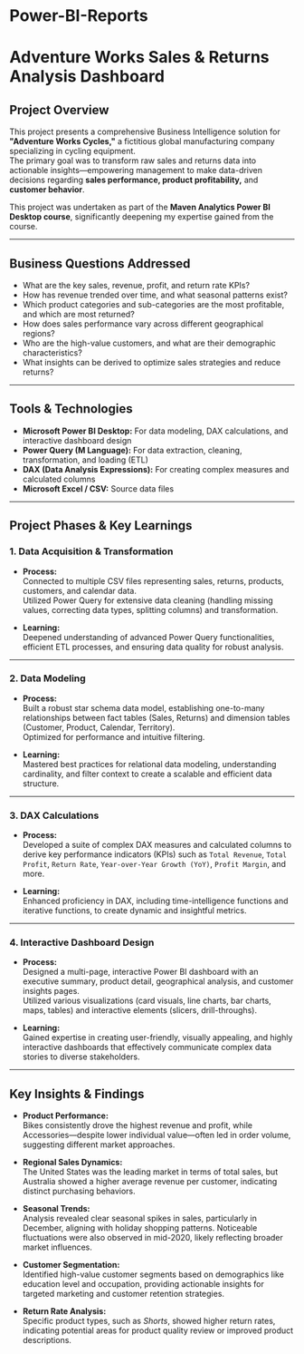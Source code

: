 # Power-BI-Reports
# Adventure Works Sales & Returns Analysis Dashboard

## Project Overview

This project presents a comprehensive Business Intelligence solution for **"Adventure Works Cycles,"** a fictitious global manufacturing company specializing in cycling equipment.  
The primary goal was to transform raw sales and returns data into actionable insights—empowering management to make data-driven decisions regarding **sales performance, product profitability,** and **customer behavior**.

This project was undertaken as part of the **Maven Analytics Power BI Desktop course**, significantly deepening my expertise gained from the course.

---

## Business Questions Addressed

- What are the key sales, revenue, profit, and return rate KPIs?  
- How has revenue trended over time, and what seasonal patterns exist?  
- Which product categories and sub-categories are the most profitable, and which are most returned?  
- How does sales performance vary across different geographical regions?  
- Who are the high-value customers, and what are their demographic characteristics?  
- What insights can be derived to optimize sales strategies and reduce returns?

---

## Tools & Technologies

- **Microsoft Power BI Desktop:** For data modeling, DAX calculations, and interactive dashboard design  
- **Power Query (M Language):** For data extraction, cleaning, transformation, and loading (ETL)  
- **DAX (Data Analysis Expressions):** For creating complex measures and calculated columns  
- **Microsoft Excel / CSV:** Source data files

---

## Project Phases & Key Learnings

### 1. Data Acquisition & Transformation

- **Process:**  
  Connected to multiple CSV files representing sales, returns, products, customers, and calendar data.  
  Utilized Power Query for extensive data cleaning (handling missing values, correcting data types, splitting columns) and transformation.

- **Learning:**  
  Deepened understanding of advanced Power Query functionalities, efficient ETL processes, and ensuring data quality for robust analysis.

---

### 2. Data Modeling

- **Process:**  
  Built a robust star schema data model, establishing one-to-many relationships between fact tables (Sales, Returns) and dimension tables (Customer, Product, Calendar, Territory).  
  Optimized for performance and intuitive filtering.

- **Learning:**  
  Mastered best practices for relational data modeling, understanding cardinality, and filter context to create a scalable and efficient data structure.

---

### 3. DAX Calculations

- **Process:**  
  Developed a suite of complex DAX measures and calculated columns to derive key performance indicators (KPIs) such as `Total Revenue`, `Total Profit`, `Return Rate`, `Year-over-Year Growth (YoY)`, `Profit Margin`, and more.

- **Learning:**  
  Enhanced proficiency in DAX, including time-intelligence functions and iterative functions, to create dynamic and insightful metrics.

---

### 4. Interactive Dashboard Design

- **Process:**  
  Designed a multi-page, interactive Power BI dashboard with an executive summary, product detail, geographical analysis, and customer insights pages.  
  Utilized various visualizations (card visuals, line charts, bar charts, maps, tables) and interactive elements (slicers, drill-throughs).

- **Learning:**  
  Gained expertise in creating user-friendly, visually appealing, and highly interactive dashboards that effectively communicate complex data stories to diverse stakeholders.

---

## Key Insights & Findings

- **Product Performance:**  
  Bikes consistently drove the highest revenue and profit, while Accessories—despite lower individual value—often led in order volume, suggesting different market approaches.

- **Regional Sales Dynamics:**  
  The United States was the leading market in terms of total sales, but Australia showed a higher average revenue per customer, indicating distinct purchasing behaviors.

- **Seasonal Trends:**  
  Analysis revealed clear seasonal spikes in sales, particularly in December, aligning with holiday shopping patterns. Noticeable fluctuations were also observed in mid-2020, likely reflecting broader market influences.

- **Customer Segmentation:**  
  Identified high-value customer segments based on demographics like education level and occupation, providing actionable insights for targeted marketing and customer retention strategies.

- **Return Rate Analysis:**  
  Specific product types, such as *Shorts*, showed higher return rates, indicating potential areas for product quality review or improved product descriptions.

